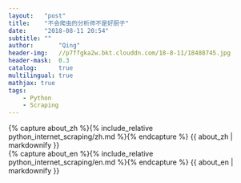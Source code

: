 ```yaml
---
layout:   "post"
title:    "不会爬虫的分析师不是好厨子"
date:     "2018-08-11 20:54"
subtitle: ""
author:       "Qing"
header-img:   //p7ffgka2w.bkt.clouddn.com/18-8-11/18488745.jpg
header-mask:  0.3
catalog:      true
multilingual: true
mathjax: true
tags:
    - Python
    - Scraping
---
```

<!-- Chinese Version -->
<div class="zh post-container">
    {% capture about_zh %}{% include_relative python_internet_scraping/zh.md %}{% endcapture %}
    {{ about_zh | markdownify }}
</div>

<!-- English Version -->
<div class="en post-container">
    {% capture about_en %}{% include_relative python_internet_scraping/en.md %}{% endcapture %}
    {{ about_en | markdownify }}
</div>
